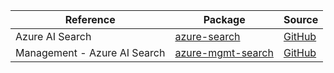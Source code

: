 | Reference | Package | Source |
|---|---|---|
|Azure AI Search|[azure-search](https://repo1.maven.org/maven2/com/azure/azure-search)|[GitHub](https://github.com/Azure/azure-sdk-for-java/blob/main/)|
|Management - Azure AI Search|[azure-mgmt-search](https://repo1.maven.org/maven2/com/microsoft/azure/azure-mgmt-search)|[GitHub](https://github.com/Azure/azure-sdk-for-java/blob/main/)|
